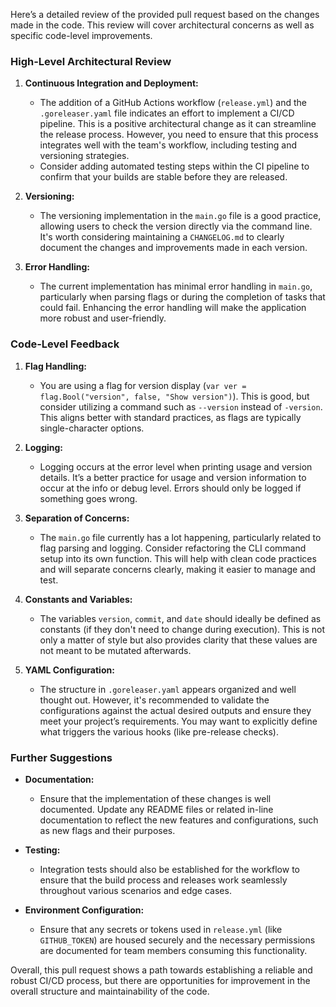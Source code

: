 Here’s a detailed review of the provided pull request based on the changes made in the code. This review will cover architectural concerns as well as specific code-level improvements.

### High-Level Architectural Review

1. **Continuous Integration and Deployment:**
   - The addition of a GitHub Actions workflow (`release.yml`) and the `.goreleaser.yaml` file indicates an effort to implement a CI/CD pipeline. This is a positive architectural change as it can streamline the release process. However, you need to ensure that this process integrates well with the team's workflow, including testing and versioning strategies.
   - Consider adding automated testing steps within the CI pipeline to confirm that your builds are stable before they are released.

2. **Versioning:**
   - The versioning implementation in the `main.go` file is a good practice, allowing users to check the version directly via the command line. It's worth considering maintaining a `CHANGELOG.md` to clearly document the changes and improvements made in each version.

3. **Error Handling:**
   - The current implementation has minimal error handling in `main.go`, particularly when parsing flags or during the completion of tasks that could fail. Enhancing the error handling will make the application more robust and user-friendly. 

### Code-Level Feedback

1. **Flag Handling:**
   - You are using a flag for version display (`var ver = flag.Bool("version", false, "Show version")`). This is good, but consider utilizing a command such as `--version` instead of `-version`. This aligns better with standard practices, as flags are typically single-character options.

2. **Logging:**
   - Logging occurs at the error level when printing usage and version details. It’s a better practice for usage and version information to occur at the info or debug level. Errors should only be logged if something goes wrong.

3. **Separation of Concerns:**
   - The `main.go` file currently has a lot happening, particularly related to flag parsing and logging. Consider refactoring the CLI command setup into its own function. This will help with clean code practices and will separate concerns clearly, making it easier to manage and test.

4. **Constants and Variables:**
   - The variables `version`, `commit`, and `date` should ideally be defined as constants (if they don't need to change during execution). This is not only a matter of style but also provides clarity that these values are not meant to be mutated afterwards.

5. **YAML Configuration:**
   - The structure in `.goreleaser.yaml` appears organized and well thought out. However, it's recommended to validate the configurations against the actual desired outputs and ensure they meet your project’s requirements. You may want to explicitly define what triggers the various hooks (like pre-release checks).

### Further Suggestions

- **Documentation:**
   - Ensure that the implementation of these changes is well documented. Update any README files or related in-line documentation to reflect the new features and configurations, such as new flags and their purposes.

- **Testing:**
   - Integration tests should also be established for the workflow to ensure that the build process and releases work seamlessly throughout various scenarios and edge cases.

- **Environment Configuration:**
   - Ensure that any secrets or tokens used in `release.yml` (like `GITHUB_TOKEN`) are housed securely and the necessary permissions are documented for team members consuming this functionality.

Overall, this pull request shows a path towards establishing a reliable and robust CI/CD process, but there are opportunities for improvement in the overall structure and maintainability of the code.